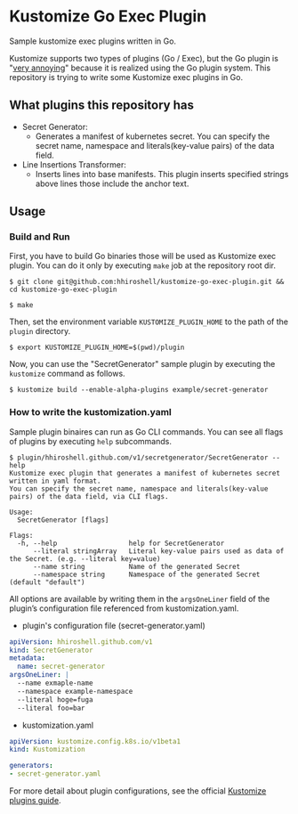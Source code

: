 Kustomize Go Exec Plugin
===
Sample kustomize exec plugins written in Go.

Kustomize supports two types of plugins (Go / Exec), but the Go plugin is "[very annoying](https://github.com/kubernetes-sigs/kustomize/issues/3574)" because it is realized using the Go plugin system.
This repository is trying to write some Kustomize exec plugins in Go.

What plugins this repository has
---

- Secret Generator:
    - Generates a manifest of kubernetes secret. You can specify the secret name, namespace and literals(key-value pairs)
      of the data field.
- Line Insertions Transformer:
    - Inserts lines into base manifests. This plugin inserts specified strings above lines those include the anchor text. 

Usage
---

### Build and Run
First, you have to build Go binaries those will be used as Kustomize exec plugin.
You can do it only by executing `make` job at the repository root dir.

```console
$ git clone git@github.com:hhiroshell/kustomize-go-exec-plugin.git && cd kustomize-go-exec-plugin

$ make
```

Then, set the environment variable `KUSTOMIZE_PLUGIN_HOME` to the path of the `plugin` directory.

```console
$ export KUSTOMIZE_PLUGIN_HOME=$(pwd)/plugin
```

Now, you can use the "SecretGenerator" sample plugin by executing the `kustomize` command as follows.

```console
$ kustomize build --enable-alpha-plugins example/secret-generator
```

### How to write the kustomization.yaml
Sample plugin binaires can run as Go CLI commands. You can see all flags of plugins by executing `help` subcommands.

```console
$ plugin/hhiroshell.github.com/v1/secretgenerator/SecretGenerator --help
Kustomize exec plugin that generates a manifest of kubernetes secret written in yaml format.
You can specify the secret name, namespace and literals(key-value pairs) of the data field, via CLI flags.

Usage:
  SecretGenerator [flags]

Flags:
  -h, --help                  help for SecretGenerator
      --literal stringArray   Literal key-value pairs used as data of the Secret. (e.g. --literal key=value)
      --name string           Name of the generated Secret
      --namespace string      Namespace of the generated Secret (default "default")
```

All options are available by writing them in the `argsOneLiner` field of the plugin’s configuration file referenced from kustomization.yaml.

- plugin's configuration file (secret-generator.yaml)

```yaml
apiVersion: hhiroshell.github.com/v1
kind: SecretGenerator
metadata:
  name: secret-generator
argsOneLiner: |
  --name exmaple-name
  --namespace example-namespace
  --literal hoge=fuga
  --literal foo=bar
```

- kustomization.yaml

```yaml
apiVersion: kustomize.config.k8s.io/v1beta1
kind: Kustomization

generators:
- secret-generator.yaml
```

For more detail about plugin configurations, see the official [Kustomize plugins guide](https://kubectl.docs.kubernetes.io/guides/extending_kustomize/).
